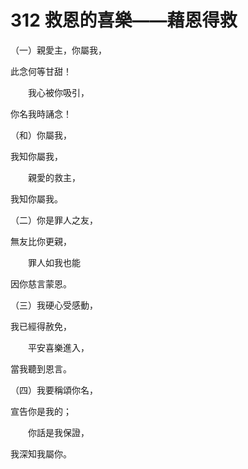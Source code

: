 # 312 救恩的喜樂——藉恩得救

（一）親愛主，你屬我，

此念何等甘甜！

　　我心被你吸引，

你名我時誦念！

（和）你屬我，

我知你屬我，

　　親愛的救主，

我知你屬我。

（二）你是罪人之友，

無友比你更親，

　　罪人如我也能

因你慈言蒙恩。

（三）我硬心受感動，

我已經得赦免，

　　平安喜樂進入，

當我聽到恩言。

（四）我要稱頌你名，

宣告你是我的；

　　你話是我保證，

我深知我屬你。

